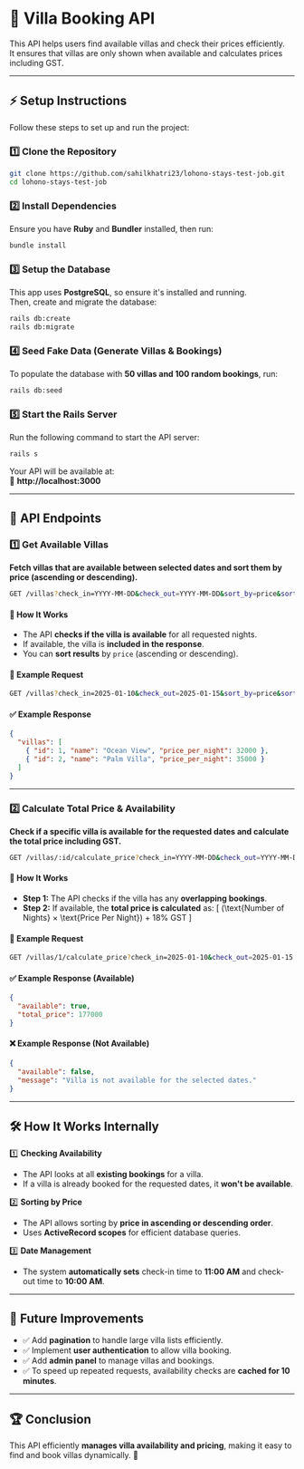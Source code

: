 # 🏡 Villa Booking API

This API helps users find available villas and check their prices efficiently.  
It ensures that villas are only shown when available and calculates prices including GST.

---

## ⚡️ Setup Instructions

Follow these steps to set up and run the project:

### 1️⃣ **Clone the Repository**
```sh
git clone https://github.com/sahilkhatri23/lohono-stays-test-job.git
cd lohono-stays-test-job
```

### 2️⃣ **Install Dependencies**
Ensure you have **Ruby** and **Bundler** installed, then run:
```sh
bundle install
```

### 3️⃣ **Setup the Database**
This app uses **PostgreSQL**, so ensure it's installed and running.  
Then, create and migrate the database:
```sh
rails db:create
rails db:migrate
```

### 4️⃣ **Seed Fake Data (Generate Villas & Bookings)**
To populate the database with **50 villas and 100 random bookings**, run:
```sh
rails db:seed
```

### 5️⃣ **Start the Rails Server**
Run the following command to start the API server:
```sh
rails s
```
Your API will be available at:  
📍 **http://localhost:3000**

---

## 📌 **API Endpoints**
### 1️⃣ **Get Available Villas**
**Fetch villas that are available between selected dates and sort them by price (ascending or descending).**
```sh
GET /villas?check_in=YYYY-MM-DD&check_out=YYYY-MM-DD&sort_by=price&sort_order=asc|desc
```
#### **🔹 How It Works**
- The API **checks if the villa is available** for all requested nights.
- If available, the villa is **included in the response**.
- You can **sort results** by `price` (ascending or descending).

#### **📌 Example Request**
```sh
GET /villas?check_in=2025-01-10&check_out=2025-01-15&sort_by=price&sort_order=asc
```
#### **✅ Example Response**
```json
{
  "villas": [
    { "id": 1, "name": "Ocean View", "price_per_night": 32000 },
    { "id": 2, "name": "Palm Villa", "price_per_night": 35000 }
  ]
}
```

---

### 2️⃣ **Calculate Total Price & Availability**
**Check if a specific villa is available for the requested dates and calculate the total price including GST.**
```sh
GET /villas/:id/calculate_price?check_in=YYYY-MM-DD&check_out=YYYY-MM-DD
```
#### **🔹 How It Works**
- **Step 1:** The API checks if the villa has any **overlapping bookings**.
- **Step 2:** If available, the **total price is calculated** as:
  \[
  (\text{Number of Nights} × \text{Price Per Night}) + 18\% GST
  \]

#### **📌 Example Request**
```sh
GET /villas/1/calculate_price?check_in=2025-01-10&check_out=2025-01-15
```
#### **✅ Example Response (Available)**
```json
{
  "available": true,
  "total_price": 177000
}
```
#### **❌ Example Response (Not Available)**
```json
{
  "available": false,
  "message": "Villa is not available for the selected dates."
}
```

---

## 🛠 **How It Works Internally**
1️⃣ **Checking Availability**  
- The API looks at all **existing bookings** for a villa.  
- If a villa is already booked for the requested dates, it **won't be available**.  

2️⃣ **Sorting by Price**  
- The API allows sorting by **price in ascending or descending order**.  
- Uses **ActiveRecord scopes** for efficient database queries.  

3️⃣ **Date Management**  
- The system **automatically sets** check-in time to **11:00 AM** and check-out time to **10:00 AM**.  

---

## 🚀 **Future Improvements**
- ✅ Add **pagination** to handle large villa lists efficiently.
- ✅ Implement **user authentication** to allow villa booking.
- ✅ Add **admin panel** to manage villas and bookings.
- ✅ To speed up repeated requests, availability checks are **cached for 10 minutes**.

---

## 🏆 **Conclusion**
This API efficiently **manages villa availability and pricing**, making it easy to find and book villas dynamically. 🚀  